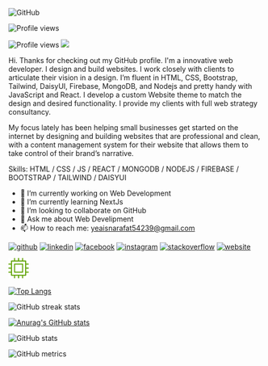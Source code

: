 ![GitHub](https://user-images.githubusercontent.com/96804432/183226845-1669d8fb-c416-43b0-93d7-ac3e43837a57.png)

![Profile views](https://gpvc.arturio.dev/mdarafatyeasin)  

![Profile views](https://gpvc.arturio.dev/Naereen)
![](https://komarev.com/ghpvc/?username=your-github-mdarafatyeasin)

Hi. Thanks for checking out my GitHub profile. I'm a innovative web developer. I design and build websites. I work closely with clients to articulate their vision in a design. I’m fluent in HTML, CSS, Bootstrap, Tailwind, DaisyUI, Firebase, MongoDB, and Nodejs and pretty handy with JavaScript and React. I develop a custom Website theme to match the design and desired functionality. I provide my clients with full web strategy consultancy.

My focus lately has been helping small businesses get started on the internet by designing and building websites that are professional and clean, with a content management system for their website that allows them to take control of their brand’s narrative.

Skills: HTML / CSS / JS  / REACT / MONGODB  / NODEJS / FIREBASE / BOOTSTRAP / TAILWIND / DAISYUI

- 🔭 I’m currently working on Web Development 
- 🌱 I’m currently learning NextJs 
- 👯 I’m looking to collaborate on GitHub 
- 💬 Ask me about Web Develipment 
- 📫 How to reach me: yeaisnarafat54239@gmail.com 


[<img src='https://cdn.jsdelivr.net/npm/simple-icons@3.0.1/icons/github.svg' alt='github' height='40'>](https://github.com/mdarafatyeasin)  [<img src='https://cdn.jsdelivr.net/npm/simple-icons@3.0.1/icons/linkedin.svg' alt='linkedin' height='40'>](https://www.linkedin.com/in/https://www.linkedin.com/in/md-yeasin-arafat-627067233//)  [<img src='https://cdn.jsdelivr.net/npm/simple-icons@3.0.1/icons/facebook.svg' alt='facebook' height='40'>](https://www.facebook.com/https://www.facebook.com/profile.php?id=100008908307991)  [<img src='https://cdn.jsdelivr.net/npm/simple-icons@3.0.1/icons/instagram.svg' alt='instagram' height='40'>](https://www.instagram.com/https://www.instagram.com/md_yeasin_25//)  [<img src='https://cdn.jsdelivr.net/npm/simple-icons@3.0.1/icons/stackoverflow.svg' alt='stackoverflow' height='40'>](https://stackoverflow.com/users/https://stackoverflow.com/users/19069592/yeasin-arafat)  [<img src='https://cdn.jsdelivr.net/npm/simple-icons@3.0.1/icons/icloud.svg' alt='website' height='40'>](https://super-cassata-bf3e21.netlify.app/)  

<a href='https://docs.github.com/en/developers'><img src='https://raw.githubusercontent.com/acervenky/animated-github-badges/master/assets/devbadge.gif' width='40' height='40'></a> 

[![Top Langs](https://github-readme-stats.vercel.app/api/top-langs/?username=mdarafatyeasin)](https://github.com/anuraghazra/github-readme-stats)

![GitHub streak stats](https://github-readme-streak-stats.herokuapp.com/?user=mdarafatyeasin) 

[![Anurag's GitHub stats](https://github-readme-stats.vercel.app/api?username=anuraghazra)](https://github.com/anuraghazra/github-readme-stats)

![GitHub stats](https://github-readme-stats.vercel.app/api?username=mdarafatyeasin&show_icons=true)  

![GitHub metrics](https://metrics.lecoq.io/mdarafatyeasin)  


